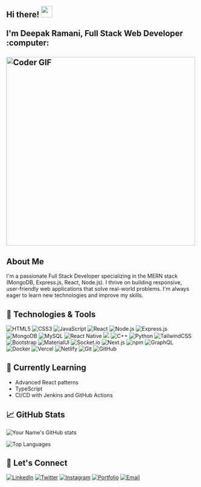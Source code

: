 <h2 align="left">
 <abc>
  <br>Hi there! <img src="https://user-images.githubusercontent.com/42378118/110234147-e3259600-7f4e-11eb-95be-0c4047144dea.gif" width="30"><br>
  <br> I'm Deepak Ramani, Full Stack Web Developer :computer:<br>
  <br>
    <img src="https://media.giphy.com/media/SWoSkN6DxTszqIKEqv/giphy.gif" alt="Coder GIF" width="500">
 </abc>
</h2> 

## About Me

I'm a passionate Full Stack Developer specializing in the MERN stack (MongoDB, Express.js, React, Node.js). I thrive on building responsive, user-friendly web applications that solve real-world problems. I'm always eager to learn new technologies and improve my skills.

## 🔧 Technologies & Tools

![HTML5](https://img.shields.io/badge/-HTML5-E34F26?style=flat-square&logo=html5&logoColor=white)
![CSS3](https://img.shields.io/badge/-CSS3-1572B6?style=flat-square&logo=css3)
![JavaScript](https://img.shields.io/badge/-JavaScript-F7DF1E?style=flat-square&logo=javascript&logoColor=black)
![React](https://img.shields.io/badge/-React-61DAFB?style=flat-square&logo=react&logoColor=black)
![Node.js](https://img.shields.io/badge/-Node.js-339933?style=flat-square&logo=node.js&logoColor=white)
![Express.js](https://img.shields.io/badge/-Express.js-000000?style=flat-square&logo=express&logoColor=white)
![MongoDB](https://img.shields.io/badge/-MongoDB-47A248?style=flat-square&logo=mongodb&logoColor=white)
![MySQL](https://img.shields.io/badge/-MySQL-4479A1?style=flat-square&logo=mysql&logoColor=white)
![React Native](https://img.shields.io/badge/-React%20Native-61DAFB?style=flat-square&logo=react&logoColor=white)
<img src="https://img.shields.io/badge/-C-A8B9CC?style=for-the-badge&logo=c&logoColor=white" />
![C++](https://img.shields.io/badge/-C++-00599C?style=flat-square&logo=c%2B%2B&logoColor=white)
![Python](https://img.shields.io/badge/-Python-3776AB?style=flat-square&logo=python&logoColor=white)
![TailwindCSS](https://img.shields.io/badge/-TailwindCSS-38B2AC?style=flat-square&logo=tailwind-css&logoColor=white)
![Bootstrap](https://img.shields.io/badge/-Bootstrap-7952B3?style=flat-square&logo=bootstrap&logoColor=white)
![MaterialUI](https://img.shields.io/badge/-Material--UI-0081CB?style=flat-square&logo=material-ui&logoColor=white)
![Socket.io](https://img.shields.io/badge/-Socket.io-010101?style=flat-square&logo=socket.io&logoColor=white)
![Next.js](https://img.shields.io/badge/-Next.js-000000?style=flat-square&logo=next.js&logoColor=white)
![npm](https://img.shields.io/badge/-npm-CB3837?style=flat-square&logo=npm&logoColor=white)
![GraphQL](https://img.shields.io/badge/-GraphQL-E10098?style=flat-square&logo=graphql&logoColor=white)
![Docker](https://img.shields.io/badge/-Docker-2496ED?style=flat-square&logo=docker&logoColor=white)
![Vercel](https://img.shields.io/badge/-Vercel-000000?style=flat-square&logo=vercel&logoColor=white)
![Netlify](https://img.shields.io/badge/-Netlify-00C7B7?style=flat-square&logo=netlify&logoColor=white)
![Git](https://img.shields.io/badge/-Git-F05032?style=flat-square&logo=git&logoColor=white)
![GitHub](https://img.shields.io/badge/-GitHub-181717?style=flat-square&logo=github)


## 🌱 Currently Learning

- Advanced React patterns
- TypeScript
- CI/CD with Jenkins and GitHub Actions

## 📈 GitHub Stats

![Your Name's GitHub stats](https://github-readme-stats.vercel.app/api?username=deepakxramani&show_icons=true&theme=radical)

![Top Languages](https://github-readme-stats.vercel.app/api/top-langs/?username=deepakxramani&layout=compact&theme=radical)

## 🤝 Let's Connect

[![LinkedIn](https://img.shields.io/badge/-LinkedIn-0077B5?style=flat-square&logo=linkedin&logoColor=white)](https://www.linkedin.com/in/deepakramani79/)
[![Twitter](https://img.shields.io/badge/-Twitter-1DA1F2?style=flat-square&logo=twitter&logoColor=white)](https://twitter.com/deepakxramani)
[![Instagram](https://img.shields.io/badge/-Instagram-E4405F?style=flat-square&logo=instagram&logoColor=white)](https://instagram.com/deepakxramani)
[![Portfolio](https://img.shields.io/badge/-Portfolio-000000?style=flat-square&logo=google-chrome&logoColor=white)]([https://deepak-ramani-portfolio.vercel.app/](https://deepak-ramani-portfolio.vercel.app/))
[![Email](https://img.shields.io/badge/-Email-D14836?style=flat-square&logo=gmail&logoColor=white)](mailto:deepakramani65@gmail.com)
